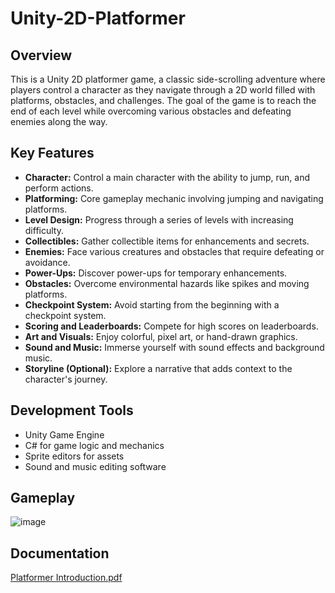# Unity-2D-Platformer

## Overview

This is a Unity 2D platformer game, a classic side-scrolling adventure where players control a character as they navigate through a 2D world filled with platforms, obstacles, and challenges. The goal of the game is to reach the end of each level while overcoming various obstacles and defeating enemies along the way.

## Key Features

- **Character:** Control a main character with the ability to jump, run, and perform actions.
- **Platforming:** Core gameplay mechanic involving jumping and navigating platforms.
- **Level Design:** Progress through a series of levels with increasing difficulty.
- **Collectibles:** Gather collectible items for enhancements and secrets.
- **Enemies:** Face various creatures and obstacles that require defeating or avoidance.
- **Power-Ups:** Discover power-ups for temporary enhancements.
- **Obstacles:** Overcome environmental hazards like spikes and moving platforms.
- **Checkpoint System:** Avoid starting from the beginning with a checkpoint system.
- **Scoring and Leaderboards:** Compete for high scores on leaderboards.
- **Art and Visuals:** Enjoy colorful, pixel art, or hand-drawn graphics.
- **Sound and Music:** Immerse yourself with sound effects and background music.
- **Storyline (Optional):** Explore a narrative that adds context to the character's journey.

## Development Tools

- Unity Game Engine
- C# for game logic and mechanics
- Sprite editors for assets
- Sound and music editing software

## Gameplay

![image](https://github.com/hongwei169/Unity-2D-Platformer/assets/97239900/ff2dcbe7-9905-4f7b-9edc-fc63b4029a4b)


## Documentation


[Platformer Introduction.pdf](https://github.com/hongwei169/Unity-2D-Platformer/files/12855477/Platoformer.Introduction.pdf)
